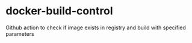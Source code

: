# docker-build-control
Github action to check if image exists in registry and build with specified parameters

